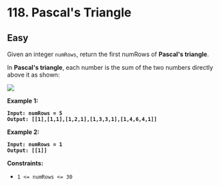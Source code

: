 # 118. Pascal's Triangle

## Easy



Given an integer `numRows`, return the first numRows of **Pascal's triangle**.

In **Pascal's triangle**, each number is the sum of the two numbers directly above it as shown:

![](https://upload.wikimedia.org/wikipedia/commons/0/0d/PascalTriangleAnimated2.gif)

&#x20;

**Example 1:**

<pre><code><strong>Input: numRows = 5
</strong><strong>Output: [[1],[1,1],[1,2,1],[1,3,3,1],[1,4,6,4,1]]
</strong></code></pre>

**Example 2:**

<pre><code><strong>Input: numRows = 1
</strong><strong>Output: [[1]]
</strong></code></pre>

&#x20;

**Constraints:**

* `1 <= numRows <= 30`
